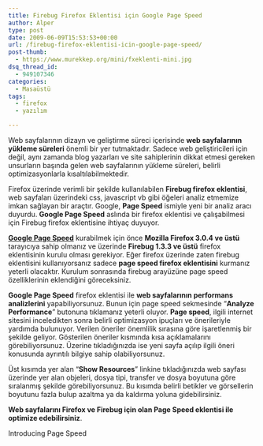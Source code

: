 ```yaml
---
title: Firebug Firefox Eklentisi için Google Page Speed
author: Alper
type: post
date: 2009-06-09T15:53:53+00:00
url: /firebug-firefox-eklentisi-icin-google-page-speed/
post-thumb:
  - https://www.murekkep.org/mini/fxeklenti-mini.jpg
dsq_thread_id:
  - 949107346
categories:
  - Masaüstü
tags:
  - firefox
  - yazılım

---
```

Web sayfalarının dizayn ve geliştirme süreci içerisinde **web sayfalarının yükleme süreleri** önemli bir yer tutmaktadır. Sadece web geliştiricileri için değil, aynı zamanda blog yazarları ve site sahiplerinin dikkat etmesi gereken unsurların başında gelen web sayfalarının yükleme süreleri, belirli optimizasyonlarla kısaltılabilmektedir.

Firefox üzerinde verimli bir şekilde kullanılabilen **Firebug firefox eklentisi**, web sayfaları üzerindeki css, javascript vb gibi öğeleri analiz etmemize imkan sağlayan bir araçtır. Google, **Page Speed** ismiyle yeni bir analiz aracı duyurdu. **Google Page Speed** aslında bir firefox eklentisi ve çalışabilmesi için Firebug firefox eklentisine ihtiyaç duyuyor. 

**[Google Page Speed][1]** kurabilmek için önce **Mozilla Firefox 3.0.4 ve üstü** tarayıcıya sahip olmanız ve üzerinde **Firebug 1.3.3 ve üstü** firefox eklentisinin kurulu olması gerekiyor. Eğer firefox üzerinde zaten firebug eklentisini kullanıyorsanız sadece **page speed firefox eklentisini** kurmanız yeterli olacaktır. Kurulum sonrasında firebug arayüzüne page speed özelliklerinin eklendiğini göreceksiniz. 

**Google Page Speed** firefox eklentisi ile **web sayfalarının performans analizlerini** yapabiliyorsunuz. Bunun için page speed sekmesinde &#8220;**Analyze Performance**&#8221; butonuna tıklamanız yeterli oluyor. **Page speed**, ilgili internet sitesini inceledikten sonra belirli optimizasyon ipuçları ve önerileriyle yardımda bulunuyor. Verilen öneriler önemlilik sırasına göre işaretlenmiş bir şekilde geliyor. Gösterilen öneriler kısmında kısa açıklamalarını görebiliyorsunuz. Üzerine tıkladığınızda ise yeni sayfa açılıp ilgili öneri konusunda ayrıntılı bilgiye sahip olabiliyorsunuz. 

Üst kısımda yer alan &#8220;**Show Resources**&#8221; linkine tıkladığınızda web sayfası üzerinde yer alan objeleri, dosya tipi, transfer ve dosya boyutuna göre sıralanmış şekilde görebiliyorsunuz. Bu kısımda belirli betikler ve görsellerin boyutunu fazla bulup azaltma ya da kaldırma yoluna gidebilirsiniz. 

**Web sayfalarını Firefox ve Firebug için olan Page Speed eklentisi ile optimize edebilirsiniz**. 

Introducing Page Speed

 [1]: http://code.google.com/p/page-speed/